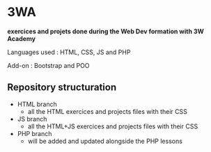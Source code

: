 # 3WA
**exercices and projets done during the Web Dev formation with 3W Academy**

Languages used : HTML, CSS, JS and PHP

Add-on : Bootstrap and POO
## Repository structuration
- HTML branch
  - all the HTML exercices and projects files with their CSS
- JS branch
  - all the HTML+JS exercices and projects files with their CSS
- PHP branch
  - will be added and updated alongside the PHP  lessons
